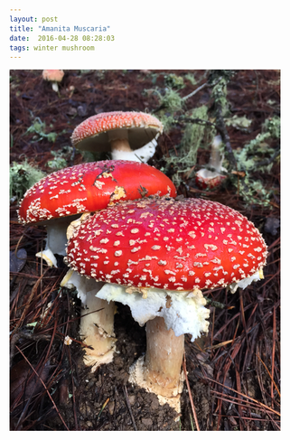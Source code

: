 ```yaml
---
layout: post
title: "Amanita Muscaria"
date:  2016-04-28 08:28:03
tags: winter mushroom
---
```


![Amanita Muscaria](/images/amanita-muscaria.png)

<!--more-->

